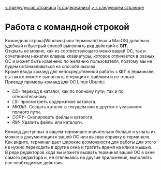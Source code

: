 [< предыдущая страница](./4.protocol_git.md "Протоколы GIT") [|к содержанию|](./README.md "Содержание") [> к следующей странице](./6.commands_basic.md "Основные команды работы с GIT")  
# Работа с командной строкой  
Командная строка(Windows) или терминал(Linux и MacOS) довольно удобный и быстрый способ выполнять ряд действий с **GIT**.  
Открыть ее можно, как из соотвествующего меню вашей ОС, так и сочетанием нажатия клавиш клавиатуры, которое отличается в разных ОС и может быть изменено по желанию пользователя, поэтому мы не будем останавливаться на способе вызова.  
Кроме ввода команд для непосредственной работы с **GIT** в терминале, вы также можете выполнять операции с файлами и не только.  
Приведу примеры  команд для ОС Linux Ubuntu:  
+ *CD*- переход в каталог, как по полному пути, так и по относительному.  
 + *LS*- просмотреть содержимое каталога.   
 + *MKDIR*- Создать каталог в текущем или в другом с указанием полного пути.
 + *COPY*- Скопировать файлы и каталоги. 
 + *RM*- Удалить файлы или каталоги.  

 Команд доступных в вашем терминале значительно больше и узнать их можно в документации к вашей ОС или вызвав справку в терминале.  
 Как видите, терминал дает широкие возможности для работы для этого не нужно переходить в другие окна и тратить время на клики мышью.  
 В ряде редакторов кода вы можете вызвать терминал вашей ОС в окне самого редактора и, не отвлекаясь на другие приложения, выполнять все необходимые действия. 